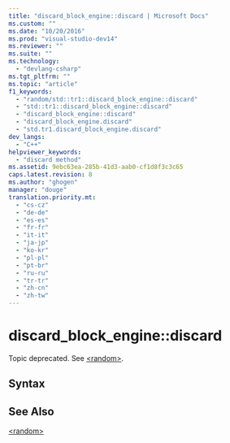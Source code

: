 ```yaml
---
title: "discard_block_engine::discard | Microsoft Docs"
ms.custom: ""
ms.date: "10/20/2016"
ms.prod: "visual-studio-dev14"
ms.reviewer: ""
ms.suite: ""
ms.technology: 
  - "devlang-csharp"
ms.tgt_pltfrm: ""
ms.topic: "article"
f1_keywords: 
  - "random/std::tr1::discard_block_engine::discard"
  - "std::tr1::discard_block_engine::discard"
  - "discard_block_engine::discard"
  - "discard_block_engine.discard"
  - "std.tr1.discard_block_engine.discard"
dev_langs: 
  - "C++"
helpviewer_keywords: 
  - "discard method"
ms.assetid: 9ebc63ea-285b-41d3-aab0-cf1d8f3c3c65
caps.latest.revision: 8
ms.author: "ghogen"
manager: "douge"
translation.priority.mt: 
  - "cs-cz"
  - "de-de"
  - "es-es"
  - "fr-fr"
  - "it-it"
  - "ja-jp"
  - "ko-kr"
  - "pl-pl"
  - "pt-br"
  - "ru-ru"
  - "tr-tr"
  - "zh-cn"
  - "zh-tw"
---
```

# discard_block_engine::discard
Topic deprecated. See [\<random>](../Topic/%3Crandom%3E.md).  
  
## Syntax  
  
## See Also  
 [\<random>](../Topic/%3Crandom%3E.md)